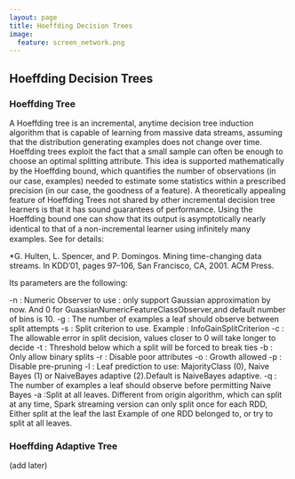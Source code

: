 ```yaml
---
layout: page
title: Hoeffding Decision Trees
image:
  feature: screen_network.png
---
```


## Hoeffding Decision Trees

### Hoeffding Tree

A Hoeffding tree is an incremental, anytime decision tree induction algorithm that is capable of learning from massive data streams, assuming that the distribution generating examples does not change over time. Hoeffding trees exploit the fact that a small sample can often be enough to choose an optimal splitting attribute. This idea is supported mathematically by the Hoeffding bound, which quantiﬁes the number of observations (in our case, examples) needed to estimate some statistics within a prescribed precision (in our case, the goodness of a feature). A theoretically appealing feature of Hoeffding Trees not shared by other incremental decision tree learners is that it has sound guarantees of performance. Using the Hoeffding bound one can show that its output is asymptotically nearly identical to that of a non-incremental learner using inﬁnitely many examples. See for details:

*G. Hulten, L. Spencer, and P. Domingos. Mining time-changing data streams. In KDD’01, pages 97–106, San Francisco, CA, 2001. ACM Press.



Its parameters are the following:

-n : Numeric Observer to use : only support Gaussian approximation by now. And 0 for GuassianNumericFeatureClassObserver,and default number of bins is 10.
-g : The number of examples a leaf should observe between split attempts
-s : Split criterion to use. Example : InfoGainSplitCriterion
-c : The allowable error in split decision, values closer to 0 will take longer to decide
-t : Threshold below which a split will be forced to break ties
-b : Only allow binary splits
-r : Disable poor attributes
-o : Growth allowed
-p : Disable pre-pruning
-l : Leaf prediction to use: MajorityClass (0), Naive Bayes (1) or NaiveBayes adaptive (2).Default is NaiveBayes adaptive.
-q : The number of examples a leaf should observe before permitting Naive Bayes
-a :Split at all leaves. Different from origin algorithm, which can split at any time, Spark streaming version can only split once for each RDD, Either split at the leaf the last Example of one RDD belonged to, or try to split at all leaves.

### Hoeffding Adaptive Tree

(add later)




